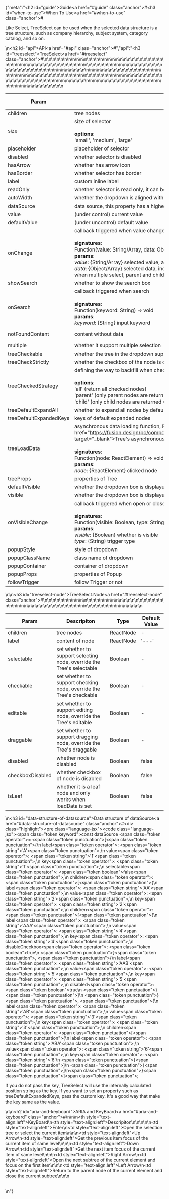 {"meta":"<h2 id=\"guide\">Guide<a href=\"#guide\" class=\"anchor\">#</a></h2><h3 id=\"when-to-use\">When To Use<a href=\"#when-to-use\" class=\"anchor\">#</a></h3><p>Like Select, TreeSelect can be used when the selected data structure is a tree structure, such as company hierarchy, subject system, category catalog, and so on.</p>\n<h2 id=\"api\">API<a href=\"#api\" class=\"anchor\">#</a></h2>","api":"<h3 id=\"treeselect\">TreeSelect<a href=\"#treeselect\" class=\"anchor\">#</a></h3><table>\n<thead>\n<tr>\n<th>Param</th>\n<th>Descripiton</th>\n<th>Type</th>\n<th>Default Value</th>\n</tr>\n</thead>\n<tbody>\n<tr>\n<td>children</td>\n<td>tree nodes</td>\n<td>ReactNode</td>\n<td>-</td>\n</tr>\n<tr>\n<td>size</td>\n<td>size of selector<br><br><strong>options</strong>:<br>&apos;small&apos;, &apos;medium&apos;, &apos;large&apos;</td>\n<td>Enum</td>\n<td>&apos;medium&apos;</td>\n</tr>\n<tr>\n<td>placeholder</td>\n<td>placeholder of selector</td>\n<td>String</td>\n<td>-</td>\n</tr>\n<tr>\n<td>disabled</td>\n<td>whether selector is disabled</td>\n<td>Boolean</td>\n<td>false</td>\n</tr>\n<tr>\n<td>hasArrow</td>\n<td>whether has arrow icon</td>\n<td>Boolean</td>\n<td>true</td>\n</tr>\n<tr>\n<td>hasBorder</td>\n<td>whether selector has border</td>\n<td>Boolean</td>\n<td>true</td>\n</tr>\n<tr>\n<td>label</td>\n<td>custom inline label</td>\n<td>ReactNode</td>\n<td>-</td>\n</tr>\n<tr>\n<td>readOnly</td>\n<td>whether selector is read only, it can be expanded but cannot be selected under read only mode</td>\n<td>Boolean</td>\n<td>-</td>\n</tr>\n<tr>\n<td>autoWidth</td>\n<td>whether the dropdown is aligned with the selector</td>\n<td>Boolean</td>\n<td>true</td>\n</tr>\n<tr>\n<td>dataSource</td>\n<td>data source, this property has a higher priority than children</td>\n<td>Array&lt;Object&gt;</td>\n<td>-</td>\n</tr>\n<tr>\n<td>value</td>\n<td>(under control) current value</td>\n<td>String/Array&lt;String&gt;</td>\n<td>-</td>\n</tr>\n<tr>\n<td>defaultValue</td>\n<td>(under uncontrol) default value</td>\n<td>String/Array&lt;String&gt;</td>\n<td>null</td>\n</tr>\n<tr>\n<td>onChange</td>\n<td>callback triggered when value change<br><br><strong>signatures</strong>:<br>Function(value: String/Array, data: Object/Array) =&gt; void<br><strong>params</strong>:<br><em>value</em>: {String/Array} selected value, a single value is returned when single select, and an array is returned when multiple select<br><em>data</em>: {Object/Array} selected data, including value, label, pos, and key properties, returns a single value when single select, returns an array when multiple select, parent and child nodes are selected at the same time, only the parent node is returned.</td>\n<td>Function</td>\n<td>() =&gt; {}</td>\n</tr>\n<tr>\n<td>showSearch</td>\n<td>whether to show the search box</td>\n<td>Boolean</td>\n<td>false</td>\n</tr>\n<tr>\n<td>onSearch</td>\n<td>callback triggered when search<br><br><strong>signatures</strong>:<br>Function(keyword: String) =&gt; void<br><strong>params</strong>:<br><em>keyword</em>: {String} input keyword</td>\n<td>Function</td>\n<td>() =&gt; {}</td>\n</tr>\n<tr>\n<td>notFoundContent</td>\n<td>content without data</td>\n<td>ReactNode</td>\n<td>&apos;Not Found&apos;</td>\n</tr>\n<tr>\n<td>multiple</td>\n<td>whether it support multiple selection</td>\n<td>Boolean</td>\n<td>false</td>\n</tr>\n<tr>\n<td>treeCheckable</td>\n<td>whether the tree in the dropdown supports the checkbox of the node</td>\n<td>Boolean</td>\n<td>false</td>\n</tr>\n<tr>\n<td>treeCheckStrictly</td>\n<td>whether the checkbox of the node is controlled strictly (selection of parent and child nodes are no longer related)</td>\n<td>Boolean</td>\n<td>false</td>\n</tr>\n<tr>\n<td>treeCheckedStrategy</td>\n<td>defining the way to backfill when checked node <br><br><strong>options</strong>:<br>&apos;all&apos; (return all checked nodes)<br>&apos;parent&apos; (only parent nodes are returned when parent and child nodes are checked) <br>&apos;child&apos; (only child nodes are returned when parent and child nodes are checked)</td>\n<td>Enum</td>\n<td>&apos;parent&apos;</td>\n</tr>\n<tr>\n<td>treeDefaultExpandAll</td>\n<td>whether to expand all nodes by default</td>\n<td>Boolean</td>\n<td>false</td>\n</tr>\n<tr>\n<td>treeDefaultExpandedKeys</td>\n<td>keys of default expanded nodes</td>\n<td>Array&lt;String&gt;</td>\n<td>[]</td>\n</tr>\n<tr>\n<td>treeLoadData</td>\n<td>asynchronous data loading function, Please refer to <a href=\"https://fusion.design/pc/component/basic/tree#%E5%BC%82%E6%AD%A5%E5%8A%A0%E8%BD%BD%E6%95%B0%E6%8D%AE\" target=\"_blank\">Tree&apos;s asynchronous loading data Demo</a><br><br><strong>signatures</strong>:<br>Function(node: ReactElement) =&gt; void<br><strong>params</strong>:<br><em>node</em>: {ReactElement} clicked node</td>\n<td>Function</td>\n<td>-</td>\n</tr>\n<tr>\n<td>treeProps</td>\n<td>properties of Tree</td>\n<td>Object</td>\n<td>{}</td>\n</tr>\n<tr>\n<td>defaultVisible</td>\n<td>whether the dropdown box is displayed in default</td>\n<td>Boolean</td>\n<td>false</td>\n</tr>\n<tr>\n<td>visible</td>\n<td>whether the dropdown box is displayed currently</td>\n<td>Boolean</td>\n<td>-</td>\n</tr>\n<tr>\n<td>onVisibleChange</td>\n<td>callback triggered when open or close the dropdown<br><br><strong>signatures</strong>:<br>Function(visible: Boolean, type: String) =&gt; void<br><strong>params</strong>:<br><em>visible</em>: {Boolean} whether is visible<br><em>type</em>: {String} trigger type</td>\n<td>Function</td>\n<td>() =&gt; {}</td>\n</tr>\n<tr>\n<td>popupStyle</td>\n<td>style of dropdown</td>\n<td>Object</td>\n<td>-</td>\n</tr>\n<tr>\n<td>popupClassName</td>\n<td>class name of dropdown</td>\n<td>String</td>\n<td>-</td>\n</tr>\n<tr>\n<td>popupContainer</td>\n<td>container of dropdown</td>\n<td>String/Function</td>\n<td>-</td>\n</tr>\n<tr>\n<td>popupProps</td>\n<td>properties of Popup</td>\n<td>Object</td>\n<td>-</td>\n</tr>\n<tr>\n<td>followTrigger</td>\n<td>follow Trigger or not</td>\n<td>Boolean</td>\n<td>-</td>\n</tr>\n</tbody>\n</table>\n<!-- api-extra-start -->\n<h3 id=\"treeselect-node\">TreeSelect.Node<a href=\"#treeselect-node\" class=\"anchor\">#</a></h3><table>\n<thead>\n<tr>\n<th>Param</th>\n<th>Descripiton</th>\n<th>Type</th>\n<th>Default Value</th>\n</tr>\n</thead>\n<tbody>\n<tr>\n<td>children</td>\n<td>tree nodes</td>\n<td>ReactNode</td>\n<td>-</td>\n</tr>\n<tr>\n<td>label</td>\n<td>content of node</td>\n<td>ReactNode</td>\n<td>&apos;---&apos;</td>\n</tr>\n<tr>\n<td>selectable</td>\n<td>set whether to support selecting node, override the Tree&apos;s selectable</td>\n<td>Boolean</td>\n<td>-</td>\n</tr>\n<tr>\n<td>checkable</td>\n<td>set whether to support checking node, override the Tree&apos;s checkable</td>\n<td>Boolean</td>\n<td>-</td>\n</tr>\n<tr>\n<td>editable</td>\n<td>set whether to support editing node, override the Tree&apos;s editable</td>\n<td>Boolean</td>\n<td>-</td>\n</tr>\n<tr>\n<td>draggable</td>\n<td>set whether to support dragging node, override the Tree&apos;s draggable</td>\n<td>Boolean</td>\n<td>-</td>\n</tr>\n<tr>\n<td>disabled</td>\n<td>whether node is disabled</td>\n<td>Boolean</td>\n<td>false</td>\n</tr>\n<tr>\n<td>checkboxDisabled</td>\n<td>whether checkbox of node is disabled</td>\n<td>Boolean</td>\n<td>false</td>\n</tr>\n<tr>\n<td>isLeaf</td>\n<td>whether it is a leaf node and only works when loadData is set</td>\n<td>Boolean</td>\n<td>false</td>\n</tr>\n</tbody>\n</table>\n<h3 id=\"data-structure-of-datasource\">Data structure of dataSource<a href=\"#data-structure-of-datasource\" class=\"anchor\">#</a></h3><div class=\"highlight\"><pre class=\"language-jsx\"><code class=\"language-jsx\"><span class=\"token keyword\">const</span> dataSource <span class=\"token operator\">=</span> <span class=\"token punctuation\">[</span><span class=\"token punctuation\">{</span>\n    label<span class=\"token operator\">:</span> <span class=\"token string\">&apos;A&apos;</span><span class=\"token punctuation\">,</span>\n    value<span class=\"token operator\">:</span> <span class=\"token string\">&apos;1&apos;</span><span class=\"token punctuation\">,</span>\n    key<span class=\"token operator\">:</span> <span class=\"token string\">&apos;1&apos;</span><span class=\"token punctuation\">,</span>\n    selectable<span class=\"token operator\">:</span> <span class=\"token boolean\">false</span><span class=\"token punctuation\">,</span>\n    children<span class=\"token operator\">:</span> <span class=\"token punctuation\">[</span><span class=\"token punctuation\">{</span>\n        label<span class=\"token operator\">:</span> <span class=\"token string\">&apos;AA&apos;</span><span class=\"token punctuation\">,</span>\n        value<span class=\"token operator\">:</span> <span class=\"token string\">&apos;2&apos;</span><span class=\"token punctuation\">,</span>\n        key<span class=\"token operator\">:</span> <span class=\"token string\">&apos;2&apos;</span><span class=\"token punctuation\">,</span>\n        children<span class=\"token operator\">:</span> <span class=\"token punctuation\">[</span><span class=\"token punctuation\">{</span>\n            label<span class=\"token operator\">:</span> <span class=\"token string\">&apos;AAA&apos;</span><span class=\"token punctuation\">,</span>\n            value<span class=\"token operator\">:</span> <span class=\"token string\">&apos;4&apos;</span><span class=\"token punctuation\">,</span>\n            key<span class=\"token operator\">:</span> <span class=\"token string\">&apos;4&apos;</span><span class=\"token punctuation\">,</span>\n            disableCheckbox<span class=\"token operator\">:</span> <span class=\"token boolean\">true</span>\n        <span class=\"token punctuation\">}</span><span class=\"token punctuation\">,</span> <span class=\"token punctuation\">{</span>\n            label<span class=\"token operator\">:</span> <span class=\"token string\">&apos;AAB&apos;</span><span class=\"token punctuation\">,</span>\n            value<span class=\"token operator\">:</span> <span class=\"token string\">&apos;5&apos;</span><span class=\"token punctuation\">,</span>\n            key<span class=\"token operator\">:</span> <span class=\"token string\">&apos;5&apos;</span><span class=\"token punctuation\">,</span>\n            disabled<span class=\"token operator\">:</span> <span class=\"token boolean\">true</span>\n        <span class=\"token punctuation\">}</span><span class=\"token punctuation\">]</span>\n    <span class=\"token punctuation\">}</span><span class=\"token punctuation\">,</span> <span class=\"token punctuation\">{</span>\n        label<span class=\"token operator\">:</span> <span class=\"token string\">&apos;AB&apos;</span><span class=\"token punctuation\">,</span>\n        value<span class=\"token operator\">:</span> <span class=\"token string\">&apos;3&apos;</span><span class=\"token punctuation\">,</span>\n        key<span class=\"token operator\">:</span> <span class=\"token string\">&apos;3&apos;</span><span class=\"token punctuation\">,</span>\n        children<span class=\"token operator\">:</span> <span class=\"token punctuation\">[</span><span class=\"token punctuation\">{</span>\n            label<span class=\"token operator\">:</span> <span class=\"token string\">&apos;ABA&apos;</span><span class=\"token punctuation\">,</span>\n            value<span class=\"token operator\">:</span> <span class=\"token string\">&apos;6&apos;</span><span class=\"token punctuation\">,</span>\n            key<span class=\"token operator\">:</span> <span class=\"token string\">&apos;6&apos;</span>\n        <span class=\"token punctuation\">}</span><span class=\"token punctuation\">]</span>\n    <span class=\"token punctuation\">}</span><span class=\"token punctuation\">]</span>\n<span class=\"token punctuation\">}</span><span class=\"token punctuation\">]</span><span class=\"token punctuation\">;</span></code></pre></div><p>If you do not pass the key, TreeSelect will use the internally calculated position string as the key. If you want to set an property such as treeDefaultExpandedKeys, pass the custom key. It&apos;s a good way that make the key same as the value.</p>\n<!-- api-extra-end -->\n<h2 id=\"aria-and-keyboard\">ARIA and KeyBoard<a href=\"#aria-and-keyboard\" class=\"anchor\">#</a></h2><table>\n<thead>\n<tr>\n<th style=\"text-align:left\">KeyBoard</th>\n<th style=\"text-align:left\">Descripiton</th>\n</tr>\n</thead>\n<tbody>\n<tr>\n<td style=\"text-align:left\">Enter</td>\n<td style=\"text-align:left\">Open the selection tree or select the current item</td>\n</tr>\n<tr>\n<td style=\"text-align:left\">Up Arrow</td>\n<td style=\"text-align:left\">Get the previous item focus of the current item of same level</td>\n</tr>\n<tr>\n<td style=\"text-align:left\">Down Arrow</td>\n<td style=\"text-align:left\">Get the next item focus of the current item of same level</td>\n</tr>\n<tr>\n<td style=\"text-align:left\">Right Arrow</td>\n<td style=\"text-align:left\">Open the next subtree of the current element and focus on the first item</td>\n</tr>\n<tr>\n<td style=\"text-align:left\">Left Arrow</td>\n<td style=\"text-align:left\">Return to the parent node of the current element and close the current subtree</td>\n</tr>\n</tbody>\n</table>\n"}